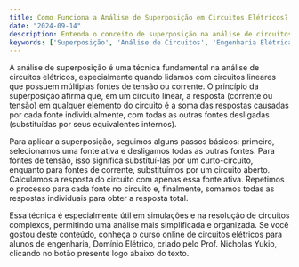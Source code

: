 ```yaml
---
title: Como Funciona a Análise de Superposição em Circuitos Elétricos?
date: "2024-09-14"
description: Entenda o conceito de superposição na análise de circuitos elétricos e sua aplicação prática.
keywords: ['Superposição', 'Análise de Circuitos', 'Engenharia Elétrica', 'Domínio Elétrico']
---
```


A análise de superposição é uma técnica fundamental na análise de circuitos elétricos, especialmente quando lidamos com circuitos lineares que possuem múltiplas fontes de tensão ou corrente. O princípio da superposição afirma que, em um circuito linear, a resposta (corrente ou tensão) em qualquer elemento do circuito é a soma das respostas causadas por cada fonte individualmente, com todas as outras fontes desligadas (substituídas por seus equivalentes internos).

Para aplicar a superposição, seguimos alguns passos básicos: primeiro, selecionamos uma fonte ativa e desligamos todas as outras fontes. Para fontes de tensão, isso significa substituí-las por um curto-circuito, enquanto para fontes de corrente, substituímos por um circuito aberto. Calculamos a resposta do circuito com apenas essa fonte ativa. Repetimos o processo para cada fonte no circuito e, finalmente, somamos todas as respostas individuais para obter a resposta total.

Essa técnica é especialmente útil em simulações e na resolução de circuitos complexos, permitindo uma análise mais simplificada e organizada. Se você gostou deste conteúdo, conheça o curso online de circuitos elétricos para alunos de engenharia, Domínio Elétrico, criado pelo Prof. Nicholas Yukio, clicando no botão presente logo abaixo do texto.